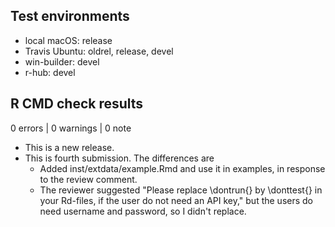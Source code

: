 ## Test environments
* local macOS: release
* Travis Ubuntu: oldrel, release, devel
* win-builder: devel
* r-hub: devel

## R CMD check results

0 errors | 0 warnings | 0 note

* This is a new release.
* This is fourth submission. The differences are
    - Added inst/extdata/example.Rmd and use it in examples, in response to the review comment.
    - The reviewer suggested "Please replace \dontrun{} by \donttest{} in your Rd-files, if the
      user do not need an API key," but the users do need username and password, so I didn't replace.

